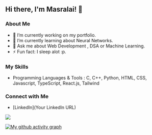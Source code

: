 <!-- Profile README for Masralai -->

## Hi there, I'm Masralai! 👋

### About Me

- 🔭 I’m currently working on my portfolio.
- 🌱 I’m currently learning about Neural Networks.
- 💬 Ask me about Web Development , DSA or Machine Learning.
- ⚡ Fun fact: I sleep alot :p.
<!--- 📫 How to reach me: [Your Email/LinkedIn/Twitter].-->

### My Skills

- Programming Languages & Tools : C, C++, Python, HTML, CSS, Javascript, TypeScript, React.js, Tailwind


### Connect with Me

- [LinkedIn](Your LinkedIn URL)
<!-- [Personal Website/Blog](Your Website/Blog URL)-->


![](http://github-profile-summary-cards.vercel.app/api/cards/profile-details?username=Masralai&theme=2077)


[![My github activity graph](https://github-readme-activity-graph.vercel.app/graph?username=Masralai&theme=tokyo-night&hide_border=true)](https://github.com/JustSurWHYving/github-readme-activity-graph)
<!-- Optional: Add more sections as needed -->

